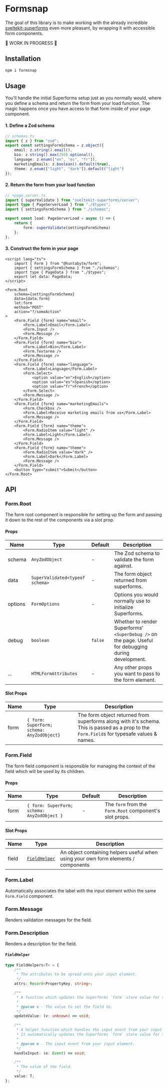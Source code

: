 # Formsnap

The goal of this library is to make working with the already incredible [sveltekit-superforms](https://github.com/ciscoheat/sveltekit-superforms) even more pleasant, by wrapping it with accessible form components.

🚧 WORK IN PROGRESS 🚧

## Installation

```bash
npm i formsnap
```

## Usage

You'll handle the initial Superforms setup just as you normally would, where you define a schema and return the form from your load function. The magic happens once you have access to that form inside of your page component.

#### 1. Define a Zod schema

```ts
// schemas.ts
import { z } from "zod";
export const settingsFormSchema = z.object({
	email: z.string().email(),
	bio: z.string().max(250).optional(),
	language: z.enum(["en", "es", "fr"]),
	marketingEmails: z.boolean().default(true),
	theme: z.enum(["light", "dark"]).default("light")
});
```

#### 2. Return the form from your load function

```ts
// +page.server.ts
import { superValidate } from "sveltekit-superforms/server";
import type { PageServerLoad } from "./$types";
import { settingsFormSchema } from "./schemas";

export const load: PageServerLoad = async () => {
	return {
		form: superValidate(settingsFormSchema)
	};
};
```

#### 3. Construct the form in your page

```svelte
<script lang="ts">
	import { Form } from "@huntabyte/form";
	import { settingsFormSchema } from "./schemas";
	import type { PageData } from "./$types";
	export let data: PageData;
</script>

<Form.Root
	schema={settingsFormSchema}
	data={data.form}
	let:form
	method="POST"
	action="?/someAction"
>
	<Form.Field {form} name="email">
		<Form.Label>Email</Form.Label>
		<Form.Input />
		<Form.Message />
	</Form.Field>
	<Form.Field {form} name="bio">
		<Form.Label>Bio</Form.Label>
		<Form.Textarea />
		<Form.Message />
	</Form.Field>
	<Form.Field {form} name="language">
		<Form.Label>Language</Form.Label>
		<Form.Select>
			<option value="en">English</option>
			<option value="es">Spanish</option>
			<option value="fr">French</option>
		</Form.Select>
		<Form.Message />
	</Form.Field>
	<Form.Field {form} name="marketingEmails">
		<Form.Checkbox />
		<Form.Label>Receive marketing emails from us</Form.Label>
		<Form.Message />
	</Form.Field>
	<Form.Field {form} name="theme">
		<Form.RadioItem value="light" />
		<Form.Label>Light</Form.Label>
		<Form.Message />
	</Form.Field>
	<Form.Field {form} name="theme">
		<Form.RadioItem value="dark" />
		<Form.Label>Dark</Form.Label>
		<Form.Message />
	</Form.Field>
	<button type="submit">Submit</button>
</Form.Root>
```

## API

### Form.Root

The form root component is responsible for setting up the form and passing it down to the rest of the components via a slot prop.

#### Props

| Name    | Type                            | Default | Description                                                                                          |
| ------- | ------------------------------- | ------- | ---------------------------------------------------------------------------------------------------- |
| schema  | `AnyZodObject`                  | -       | The Zod schema to validate the form against.                                                         |
| data    | `SuperValidated<typeof schema>` | -       | The form object returned from superforms.                                                            |
| options | `FormOptions`                   | -       | Options you would normally use to initialize Superforms.                                             |
| debug   | `boolean`                       | `false` | Whether to render Superforms' `<SuperDebug />` on the page. Useful for debugging during development. |
| ...     | `HTMLFormAttributes`            | -       | Any other props you want to pass to the form element.                                                |

#### Slot Props

| Name | Type                                       | Description                                                                                                                                 |
| ---- | ------------------------------------------ | ------------------------------------------------------------------------------------------------------------------------------------------- |
| form | `{ form: SuperForm; schema: AnyZodObject}` | The form object returned from superforms along with it's schema. This is passed as a prop to the `Form.Field`s for typesafe values & names. |

### Form.Field

The form field component is responsible for managing the context of the field which will be used by its children.

#### Props

| Name | Type                                        | Default | Description                                             |
| ---- | ------------------------------------------- | ------- | ------------------------------------------------------- |
| form | `{ form: SuperForm; schema: AnyZodObject }` | -       | The `form` from the `Form.Root` component's slot props. |

#### Slot Props

| Name  | Type                          | Description                                                                        |
| ----- | ----------------------------- | ---------------------------------------------------------------------------------- |
| field | [`FieldHelper`](#fieldhelper) | An object containing helpers useful when using your own form elements / components |

### Form.Label

Automatically associates the label with the input element within the same `Form.Field` component.

### Form.Message

Renders validation messages for the field.

### Form.Description

Renders a description for the field.

#### `FieldHelper`

```ts
type FieldHelpers<T> = {
	/**
	 * The attributes to be spread onto your input element.
	 */
	attrs: Record<PropertyKey, string>;

	/**
	 * A function which updates the Superforms `form` store value for this field.
	 *
	 * @param v - The value to set the field to.
	 */
	updateValue: (v: unknown) => void;

	/**
	 * A helper function which handles the input event from your input element.
	 * It automatically updates the Superforms `form` store value for this field with the input's value.
	 *
	 * @param e - The input event from your input element.
	 */
	handleInput: (e: Event) => void;

	/**
	 * The value of the field.
	 */
	value: T;
};
```
